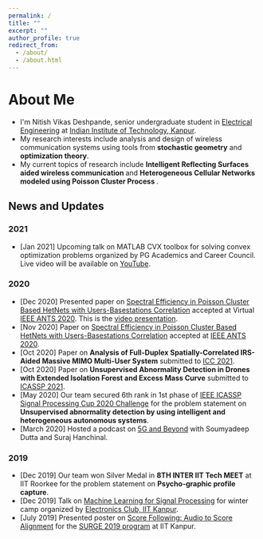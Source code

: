 ```yaml
---
permalink: /
title: ""
excerpt: ""
author_profile: true
redirect_from: 
  - /about/
  - /about.html
---
```

# About Me
* I'm Nitish Vikas Deshpande, senior undergraduate student in [Electrical Engineering](https://www.iitk.ac.in/ee/) at [Indian Institute of Technology, Kanpur](http://iitk.ac.in/).
* My research interests include analysis and design of wireless communication systems using tools from <b>stochastic geometry</b> and <b>optimization theory</b>.
* My current topics of research include <b> Intelligent Reflecting Surfaces aided wireless communication </b> and <b>Heterogeneous Cellular Networks modeled using Poisson Cluster Process </b>.

News and Updates
---
### 2021
- [Jan 2021] Upcoming talk on MATLAB CVX toolbox for solving convex optimization problems organized by PG Academics and Career Council. Live video will be available on [YouTube](https://youtu.be/zUPTQn8x5tE).

### 2020
- [Dec 2020] Presented paper on [Spectral Efficiency in Poisson Cluster Based HetNets with Users-Basestations Correlation](https://drive.google.com/file/d/16UYD-Iy7JOC6-DGs4FmfgTKbGznaHKz6/view?usp=sharing) accepted at Virtual [IEEE ANTS 2020](https://ants2020.ieee-comsoc-ants.org/). This is the [video presentation](https://youtu.be/NCpxoyj0FKc).
- [Nov 2020] Paper on [Spectral Efficiency in Poisson Cluster Based HetNets with Users-Basestations Correlation](https://drive.google.com/file/d/16UYD-Iy7JOC6-DGs4FmfgTKbGznaHKz6/view?usp=sharing) accepted at [IEEE ANTS 2020](https://ants2020.ieee-comsoc-ants.org/).
- [Oct 2020] Paper on <b>Analysis of Full-Duplex Spatially-Correlated IRS-Aided Massive MIMO Multi-User System</b> submitted to [ICC 2021](https://icc2021.ieee-icc.org/).
- [Oct 2020] Paper on <b>Unsupervised Abnormality Detection in Drones with Extended Isolation Forest and Excess Mass Curve</b> submitted to [ICASSP 2021](https://2021.ieeeicassp.org/).
- [May 2020] Our team secured 6th rank in 1st phase of [IEEE ICASSP Signal Processing Cup 2020 Challenge](https://signalprocessingsociety.org/community-involvement/signal-processing-cup) for the problem statement on <b>Unsupervised abnormality detection by using intelligent and heterogeneous autonomous systems</b>.
- [March 2020] Hosted a podcast on [5G and Beyond](https://open.spotify.com/episode/0a8rkLWMJcPtgXcECi5ydZ) with Soumyadeep Dutta and Suraj Hanchinal.

### 2019
- [Dec 2019] Our team won Silver Medal in <b>8TH INTER IIT Tech MEET</b> at IIT Roorkee for the problem statement on <b>Psycho-graphic profile capture</b>.
- [Dec 2019] Talk on [Machine Learning for Signal Processing](https://www.youtube.com/watch?v=fkxj0vvyVkQ&list=PLdHeUylJU9qal-TAtZuMYxvCOXbQ_ltSx) for winter camp organized by [Electronics Club, IIT Kanpur](http://students.iitk.ac.in/eclub/).
- [July 2019] Presented poster on [Score Following: Audio to Score Alignment](https://drive.google.com/file/d/15i7BGsecn2-GQipzNNmWyL83HECkRBFI/view?usp=sharing) for the [SURGE 2019 program](http://surge.iitk.ac.in/) at IIT Kanpur.








